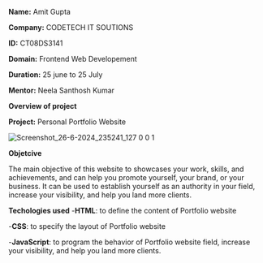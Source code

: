 **Name:** Amit Gupta

**Company:** CODETECH IT SOUTIONS

**ID:** CT08DS3141

**Domain:** Frontend Web Developement

**Duration:** 25 june to 25 July

**Mentor:** Neela Santhosh Kumar







**Overview of project**

**Project:** Personal Portfolio Website

![Screenshot_26-6-2024_235241_127 0 0 1](https://github.com/amitgupta226571/CODETECH-Task1/assets/163492672/93472d24-5ccd-4a9d-94d5-60fd9f3ac72d)



**Objetcive**

The main objective of this website to showcases your work, skills, and achievements, and can help you promote yourself, your brand, or your business. It can be used to establish yourself as an authority in your field, increase your visibility, and help you land more clients.



**Techologies used**
-**HTML**: to define the content of Portfolio website

-**CSS**: to specify the layout of Portfolio website

-**JavaScript**: to program the behavior of Portfolio website field, increase your visibility, and help you land more clients.



